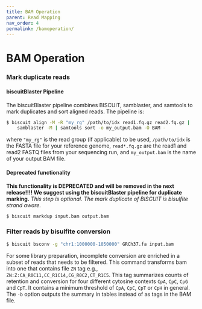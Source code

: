 ```yaml
---
title: BAM Operation
parent: Read Mapping
nav_order: 4
permalink: /bamoperation/
---
```


# BAM Operation

### Mark duplicate reads

#### biscuitBlaster Pipeline

The biscuitBlaster pipeline combines BISCUIT, samblaster, and samtools to mark duplicates and sort aligned reads.
The pipeline is:
```bash
$ biscuit align -M -R "my_rg" /path/to/idx read1.fq.gz read2.fq.gz | 
    samblaster -M | samtools sort -o my_output.bam -O BAM -
```
where `"my_rg"` is the read group (if applicable) to be used,
`/path/to/idx` is the FASTA file for your reference genome,
`read*.fq.gz` are the read1 and read2 FASTQ files from your sequencing run, and
`my_output.bam` is the name of your output BAM file.

#### Deprecated functionality

**This functionality is DEPRECATED and will be removed in the next release!!!!
We suggest using the biscuitBlaster pipeline for duplicate marking.**
*This step is optional. The mark duplicate of BISCUIT is bisulfite strand aware.*
```bash
$ biscuit markdup input.bam output.bam
```

### Filter reads by bisulfite conversion

```bash
$ biscuit bsconv -g "chr1:1000000-1050000" GRCh37.fa input.bam
```
For some library preparation, incomplete conversion are enriched in a subset of reads that needs to be filtered. This command transforms bam into one that contains file `ZN` tag e.g., `ZN:Z:CA_R0C11,CC_R1C14,CG_R0C2,CT_R1C5`. This tag summarizes counts of retention and conversion for four different cytosine contexts `CpA`, `CpC`, `CpG` and `CpT`. It contains a minimum threshold of `CpA`, `CpC`, `CpT` or `CpH` in general. The `-b` option outputs the summary in tables instead of as tags in the BAM file.
